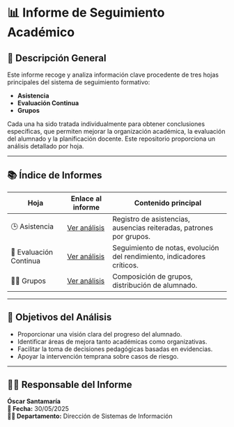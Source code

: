 # 📊 Informe de Seguimiento Académico

## 📝 Descripción General

Este informe recoge y analiza información clave procedente de tres hojas principales del sistema de seguimiento formativo:

- **Asistencia**
- **Evaluación Continua**
- **Grupos**

Cada una ha sido tratada individualmente para obtener conclusiones específicas, que permiten mejorar la organización académica, la evaluación del alumnado y la planificación docente. Este repositorio proporciona un  análisis detallado por hoja.

---

## 📚 Índice de Informes

| Hoja | Enlace al informe | Contenido principal      |
|-|-|-|
| 🕒 Asistencia          | [Ver análisis](/Informe%20Análisis/AnalisisAsistencia.md)             | Registro de asistencias, ausencias reiteradas, patrones por grupos. |
| 🧮 Evaluación Continua | [Ver análisis](/Informe%20Análisis/AnalisisEvContinua.md)            | Seguimiento de notas, evolución del rendimiento, indicadores críticos. |
| 🧑‍🏫 Grupos       | [Ver análisis](/Informe%20Análisis/AnalisisGrupos.md)          | Composición de grupos, distribución de alumnado. |

---

## 🎯 Objetivos del Análisis

- Proporcionar una visión clara del progreso del alumnado.
- Identificar áreas de mejora tanto académicas como organizativas.
- Facilitar la toma de decisiones pedagógicas basadas en evidencias.
- Apoyar la intervención temprana sobre casos de riesgo.

---

## 👨‍💼 Responsable del Informe

**Óscar Santamaría**  
**📅 Fecha:** 30/05/2025  
**👨‍💻 Departamento:** Dirección de Sistemas de Información